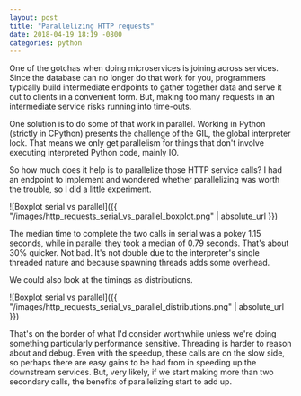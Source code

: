 ```yaml
---
layout: post
title: "Parallelizing HTTP requests"
date: 2018-04-19 18:19 -0800
categories: python
---
```


One of the gotchas when doing microservices is joining across services. Since the database can no longer do that work for you, programmers typically build intermediate endpoints to gather together data and serve it out to clients in a convenient form. But, making too many requests in an intermediate service risks running into time-outs.

One solution is to do some of that work in parallel. Working in Python (strictly in CPython) presents the challenge of the GIL, the global interpreter lock. That means we only get parallelism for things that don't involve executing interpreted Python code, mainly IO.

So how much does it help is to parallelize those HTTP service calls? I had an endpoint to implement and wondered whether parallelizing was worth the trouble, so I did a little experiment.

![Boxplot serial vs parallel]({{ "/images/http_requests_serial_vs_parallel_boxplot.png" | absolute_url }})

The median time to complete the two calls in serial was a pokey 1.15 seconds, while in parallel they took a median of 0.79 seconds. That's about 30% quicker. Not bad. It's not double due to the interpreter's single threaded nature and because spawning threads adds some overhead.

We could also look at the timings as distributions.

![Boxplot serial vs parallel]({{ "/images/http_requests_serial_vs_parallel_distributions.png" | absolute_url }})

That's on the border of what I'd consider worthwhile unless we're doing something particularly performance sensitive. Threading is harder to reason about and debug. Even with the speedup, these calls are on the slow side, so perhaps there are easy gains to be had from in speeding up the downstream services. But, very likely, if we start making more than two secondary calls, the benefits of parallelizing start to add up.
